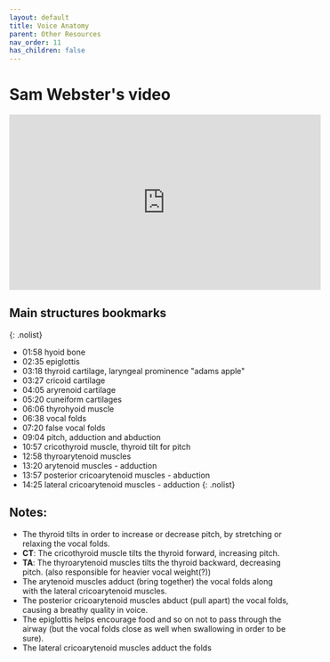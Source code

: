 ```yaml
---
layout: default
title: Voice Anatomy
parent: Other Resources
nav_order: 11
has_children: false
---
```


# Sam Webster's video
<p align="left">
  <iframe width="560" height="315" src="https://www.youtube.com/embed/mtqpyzS48zA" title="YouTube video player" frameborder="0" allow="accelerometer; autoplay; clipboard-write; encrypted-media; gyroscope; picture-in-picture" allowfullscreen></iframe>
</p>

## Main structures bookmarks
{: .nolist}
- 01:58 hyoid bone
- 02:35 epiglottis
- 03:18 thyroid cartilage, laryngeal prominence "adams apple"
- 03:27 cricoid cartilage
- 04:05 aryrenoid cartilage
- 05:20 cuneiform cartilages
- 06:06 thyrohyoid muscle
- 06:38 vocal folds
- 07:20 false vocal folds
- 09:04 pitch, adduction and abduction
- 10:57 cricothyroid muscle, thyroid tilt for pitch
- 12:58 thyroarytenoid muscles
- 13:20 arytenoid muscles - adduction
- 13:57 posterior cricoarytenoid muscles - abduction
- 14:25 lateral cricoarytenoid muscles - adduction
{: .nolist}

## Notes:
- The thyroid tilts in order to increase or decrease pitch, by stretching or relaxing the vocal folds.
- **CT**: The cricothyroid muscle tilts the thyroid forward, increasing pitch.
- **TA**: The thyroarytenoid muscles tilts the thyroid backward, decreasing pitch. (also responsible for heavier vocal weight(?))
- The arytenoid muscles adduct (bring together) the vocal folds along with the lateral cricoarytenoid muscles.
- The posterior cricoarytenoid muscles abduct (pull apart) the vocal folds, causing a breathy quality in voice.
- The epiglottis helps encourage food and so on not to pass through the airway (but the vocal folds close as well when swallowing in order to be sure).
- The lateral cricoarytenoid muscles adduct the folds
